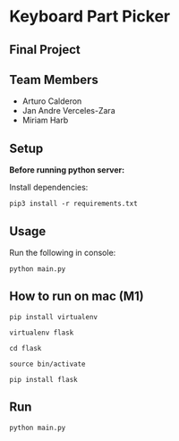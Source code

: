 # Keyboard Part Picker
## Final Project
## Team Members 
- Arturo Calderon
- Jan Andre Verceles-Zara 
- Miriam Harb
## Setup
**Before running python server:**

Install dependencies:
```shell
pip3 install -r requirements.txt
```

## Usage
Run the following in console:
```shell
python main.py
```

## How to run on mac (M1)

```
pip install virtualenv
```

```
virtualenv flask
```

```
cd flask
```

```
source bin/activate
```

```
pip install flask
```

## Run
```
python main.py
```